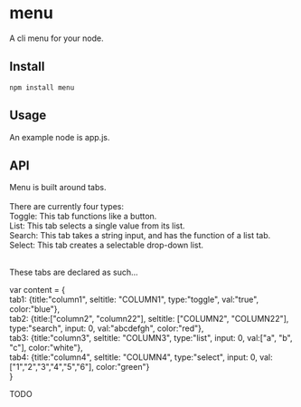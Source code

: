 # menu #

A cli menu for your node.

## Install ##

```
npm install menu
```

## Usage ##

An example node is app.js.

## API ##

Menu is built around tabs. <br><br>
There are currently four types: <br>
	Toggle: This tab functions like a button. <br>
	List: This tab selects a single value from its list. <br>
	Search: This tab takes a string input, and has the function of a list tab. <br>
	Select: This tab creates a selectable drop-down list. <br><br>
	
These tabs are declared as such...

var content = {<br>
		tab1: {title:"column1", seltitle: "COLUMN1", type:"toggle", val:"true", color:"blue"},<br>
		tab2: {title:["column2", "column22"], seltitle: ["COLUMN2", "COLUMN22"], type:"search", input: 0, val:"abcdefgh", color:"red"},<br>
		tab3: {title:"column3", seltitle: "COLUMN3", type:"list", input: 0, val:["a", "b", "c"], color:"white"},<br>
		tab4: {title:"column4", seltitle: "COLUMN4", type:"select", input: 0, val:["1","2","3","4","5","6"], color:"green"}<br>
}


TODO
